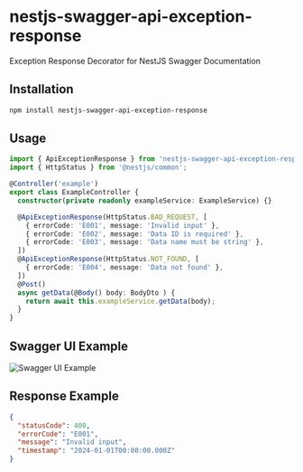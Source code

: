 # nestjs-swagger-api-exception-response

Exception Response Decorator for NestJS Swagger Documentation

## Installation

```bash
npm install nestjs-swagger-api-exception-response
```

## Usage

```typescript
import { ApiExceptionResponse } from 'nestjs-swagger-api-exception-response';
import { HttpStatus } from '@nestjs/common';

@Controller('example')
export class ExampleController {
  constructor(private readonly exampleService: ExampleService) {}

  @ApiExceptionResponse(HttpStatus.BAD_REQUEST, [
    { errorCode: 'E001', message: 'Invalid input' },
    { errorCode: 'E002', message: 'Data ID is required' },
    { errorCode: 'E003', message: 'Data name must be string' },
  ])
  @ApiExceptionResponse(HttpStatus.NOT_FOUND, [
    { errorCode: 'E004', message: 'Data not found' },
  ])
  @Post()
  async getData(@Body() body: BodyDto ) {
    return await this.exampleService.getData(body);
  }
}
```

## Swagger UI Example

![Swagger UI Example](https://d1zuvtsumd8p96.cloudfront.net/examples/swagger.png)


## Response Example

```json
{
  "statusCode": 400,
  "errorCode": "E001",
  "message": "Invalid input",
  "timestamp": "2024-01-01T00:00:00.000Z"
}
```


